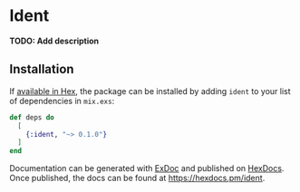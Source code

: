 # Ident

**TODO: Add description**

## Installation

If [available in Hex](https://hex.pm/docs/publish), the package can be installed
by adding `ident` to your list of dependencies in `mix.exs`:

```elixir
def deps do
  [
    {:ident, "~> 0.1.0"}
  ]
end
```

Documentation can be generated with [ExDoc](https://github.com/elixir-lang/ex_doc)
and published on [HexDocs](https://hexdocs.pm). Once published, the docs can
be found at <https://hexdocs.pm/ident>.


